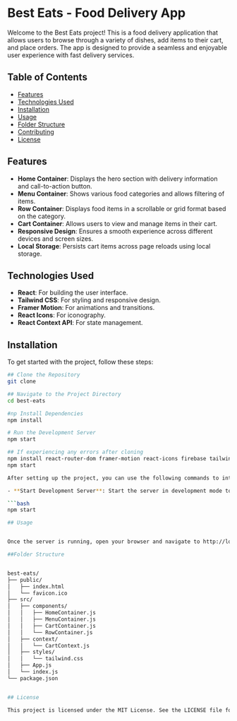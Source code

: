 # Best Eats - Food Delivery App

Welcome to the Best Eats project! This is a food delivery application that allows users to browse through a variety of dishes, add items to their cart, and place orders. The app is designed to provide a seamless and enjoyable user experience with fast delivery services.

## Table of Contents

- [Features](#features)
- [Technologies Used](#technologies-used)
- [Installation](#installation)
- [Usage](#usage)
- [Folder Structure](#folder-structure)
- [Contributing](#contributing)
- [License](#license)

## Features

- **Home Container**: Displays the hero section with delivery information and call-to-action button.
- **Menu Container**: Shows various food categories and allows filtering of items.
- **Row Container**: Displays food items in a scrollable or grid format based on the category.
- **Cart Container**: Allows users to view and manage items in their cart.
- **Responsive Design**: Ensures a smooth experience across different devices and screen sizes.
- **Local Storage**: Persists cart items across page reloads using local storage.

## Technologies Used

- **React**: For building the user interface.
- **Tailwind CSS**: For styling and responsive design.
- **Framer Motion**: For animations and transitions.
- **React Icons**: For iconography.
- **React Context API**: For state management.

## Installation

To get started with the project, follow these steps:

```bash
## Clone the Repository
git clone

## Navigate to the Project Directory
cd best-eats

#np Install Dependencies
npm install

# Run the Development Server
npm start

## If experiencing any errors after cloning 
npm install react-router-dom framer-motion react-icons firebase tailwind-scrollbar
npm start

After setting up the project, you can use the following commands to interact with the application:

- **Start Development Server**: Start the server in development mode to see the app running locally.

```bash
npm start

## Usage


Once the server is running, open your browser and navigate to http://localhost:3000 to view the application. You can browse the menu, add items to your cart, and place orders.

##Folder Structure


best-eats/
├── public/
│   ├── index.html
│   └── favicon.ico
├── src/
│   ├── components/
│   │   ├── HomeContainer.js
│   │   ├── MenuContainer.js
│   │   ├── CartContainer.js
│   │   └── RowContainer.js
│   ├── context/
│   │   └── CartContext.js
│   ├── styles/
│   │   └── tailwind.css
│   ├── App.js
│   └── index.js
└── package.json


## License

This project is licensed under the MIT License. See the LICENSE file for more information.
